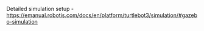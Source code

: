 Detailed simulation setup  - https://emanual.robotis.com/docs/en/platform/turtlebot3/simulation/#gazebo-simulation
